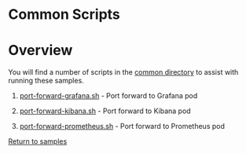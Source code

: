 # Common Scripts

# Overview

You will find a number of scripts in the [common directory](common) to assist with
running these samples.

1. [port-forward-grafana.sh](common/port-forward-grafana.sh) - Port forward to Grafana pod

1. [port-forward-kibana.sh](common/port-forward-kibana.sh) - Port forward to Kibana pod

1. [port-forward-prometheus.sh](common/port-forward-prometheus.sh) - Port forward to Prometheus pod

[Return to samples](../README.md#list-of-samples)   


